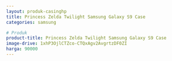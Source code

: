 ```yaml
---
layout: produk-casinghp
title: Princess Zelda Twilight Samsung Galaxy S9 Case
categories: samsung

# Produk
product-title: Princess Zelda Twilight Samsung Galaxy S9 Case
image-drive: 1xhP3OjlCTZco-CTQxAgv2AvgrtzDF0ZI
harga: 90000
---
```

